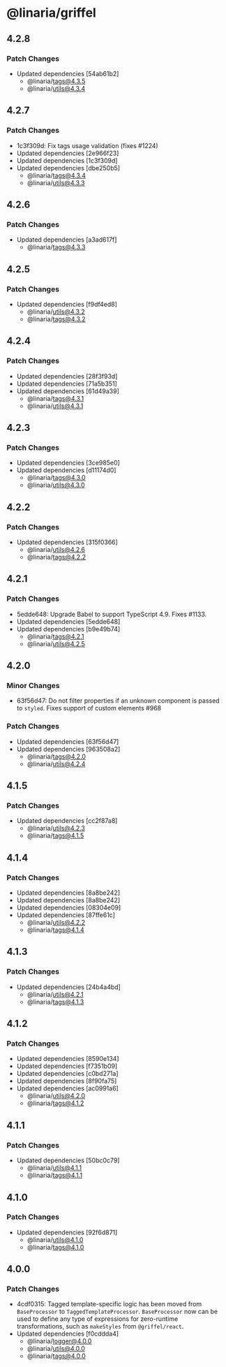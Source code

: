 # @linaria/griffel

## 4.2.8

### Patch Changes

- Updated dependencies [54ab61b2]
  - @linaria/tags@4.3.5
  - @linaria/utils@4.3.4

## 4.2.7

### Patch Changes

- 1c3f309d: Fix tags usage validation (fixes #1224)
- Updated dependencies [2e966f23]
- Updated dependencies [1c3f309d]
- Updated dependencies [dbe250b5]
  - @linaria/tags@4.3.4
  - @linaria/utils@4.3.3

## 4.2.6

### Patch Changes

- Updated dependencies [a3ad617f]
  - @linaria/tags@4.3.3

## 4.2.5

### Patch Changes

- Updated dependencies [f9df4ed8]
  - @linaria/utils@4.3.2
  - @linaria/tags@4.3.2

## 4.2.4

### Patch Changes

- Updated dependencies [28f3f93d]
- Updated dependencies [71a5b351]
- Updated dependencies [61d49a39]
  - @linaria/tags@4.3.1
  - @linaria/utils@4.3.1

## 4.2.3

### Patch Changes

- Updated dependencies [3ce985e0]
- Updated dependencies [d11174d0]
  - @linaria/tags@4.3.0
  - @linaria/utils@4.3.0

## 4.2.2

### Patch Changes

- Updated dependencies [315f0366]
  - @linaria/utils@4.2.6
  - @linaria/tags@4.2.2

## 4.2.1

### Patch Changes

- 5edde648: Upgrade Babel to support TypeScript 4.9. Fixes #1133.
- Updated dependencies [5edde648]
- Updated dependencies [b9e49b74]
  - @linaria/tags@4.2.1
  - @linaria/utils@4.2.5

## 4.2.0

### Minor Changes

- 63f56d47: Do not filter properties if an unknown component is passed to `styled`. Fixes support of custom elements #968

### Patch Changes

- Updated dependencies [63f56d47]
- Updated dependencies [963508a2]
  - @linaria/tags@4.2.0
  - @linaria/utils@4.2.4

## 4.1.5

### Patch Changes

- Updated dependencies [cc2f87a8]
  - @linaria/utils@4.2.3
  - @linaria/tags@4.1.5

## 4.1.4

### Patch Changes

- Updated dependencies [8a8be242]
- Updated dependencies [8a8be242]
- Updated dependencies [08304e09]
- Updated dependencies [87ffe61c]
  - @linaria/utils@4.2.2
  - @linaria/tags@4.1.4

## 4.1.3

### Patch Changes

- Updated dependencies [24b4a4bd]
  - @linaria/utils@4.2.1
  - @linaria/tags@4.1.3

## 4.1.2

### Patch Changes

- Updated dependencies [8590e134]
- Updated dependencies [f7351b09]
- Updated dependencies [c0bd271a]
- Updated dependencies [8f90fa75]
- Updated dependencies [ac0991a6]
  - @linaria/utils@4.2.0
  - @linaria/tags@4.1.2

## 4.1.1

### Patch Changes

- Updated dependencies [50bc0c79]
  - @linaria/utils@4.1.1
  - @linaria/tags@4.1.1

## 4.1.0

### Patch Changes

- Updated dependencies [92f6d871]
  - @linaria/utils@4.1.0
  - @linaria/tags@4.1.0

## 4.0.0

### Patch Changes

- 4cdf0315: Tagged template-specific logic has been moved from `BaseProcessor` to `TaggedTemplateProcessor`. `BaseProcessor` now can be used to define any type of expressions for zero-runtime transformations, such as `makeStyles` from `@griffel/react`.
- Updated dependencies [f0cddda4]
  - @linaria/logger@4.0.0
  - @linaria/utils@4.0.0
  - @linaria/tags@4.0.0
